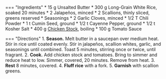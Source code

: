 === "Ingredients"
    * 15 g Unsalted Butter
    * 300 g Long-Grain White Rice, soaked 20 minutes
    * 2 Jalapeños, minced
    * 2 Scallions, thinly sliced, greens reserved
    * Seasonings
        * 2 Garlic Cloves, minced
        * 1/2 T Chili Powder
        * 1 t Cumin Seed, ground
        * 1/2 t Cayenne Pepper, ground
        * 1/2 t Kosher Salt
    * 400 g [Chicken Stock](../soups/stocks/meat-stock.md), boiling
    * 100 g Tomato Sauce

=== "Directions"
    1. **Season.** Melt butter in a saucepan over medium heat. Stir in rice until coated evenly. Stir in jalapeños, scallion whites, garlic, and seasonings until combined. Toast 5 minutes, stirring once or twice, until fragrant.
    2. **Cook.** Add chicken stock and tomatoes. Bring to simmer and reduce heat to low. Simmer, covered, 20 minutes. Remove from heat.
    3. **Rest** 8 minutes, covered.
    4. **Fluff rice** with a fork.
    5. **Garnish** with scallion greens.

[^1]:
    Mitzewich, John. ["Side Dish Stagnation? Spicy Tomato Rice to the Rescue!"](https://foodwishes.blogspot.com/2009/02/side-dish-stagnation-spicy-tomato-rice.html) *Food Wishes.* 6 February 2009.
